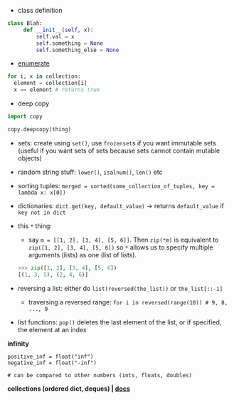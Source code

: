 - class definition

```python
class Blah:
     def __init__(self, x):
         self.val = x
         self.something = None
         self.something_else = None
```

- [enumerate](https://docs.python.org/2/library/functions.html#enumerate)

```python
for i, x in collection:
  element = collection[i]
  x == element # returns true
```

- deep copy

```python
import copy

copy.deepcopy(thing)
```

- sets: create using `set()`, use `frozenset`s if you want immutable sets (useful if you want sets of sets because sets cannot contain mutable objects)
- random string stuff: `lower()`, `isalnum()`, `len()` etc
- sorting tuples: `merged = sorted(some_collection_of_tuples, key = lambda x: x[0])`
- dictionaries: `dict.get(key, default_value)` -> returns `default_value` if `key not in dict`
- this `*` thing:
     - say `m = [[1, 2], [3, 4], [5, 6]]`. Then `zip(*m)` is equivalent to `zip([1, 2], [3, 4], [5, 6])` so `*` allows us to specify multiple arguments (lists) as one (list of lists).
     
     ```python
     >>> zip([1, 2], [3, 4], [5, 6])
     [(1, 3, 5), (2, 4, 6)]
     ```
- reversing a list: either do `list(reversed(the_list))` or `the_list[::-1]`
     - traversing a reversed range: `for i in reversed(range(10)) # 9, 8, ..., 0`
- list functions: `pop()` deletes the last element of the list, or if specified, the element at an index

**infinity**

```
positive_inf = float("inf")
negative_inf = float("-inf")

# can be compared to other numbers (ints, floats, doubles)
```

**collections (ordered dict, deques) | [docs](https://docs.python.org/2/library/collections.html)**
